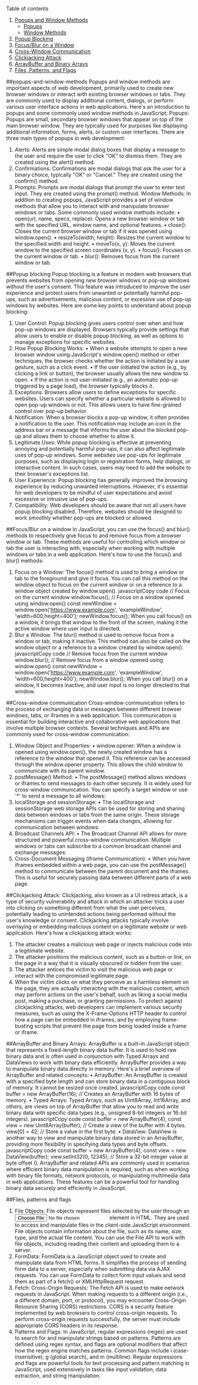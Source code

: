 Table of contents
1. [Popups and Window Methods](#popups-and-window-methods)
    - [Popups](#popups)
    - [Window Methods](#window-methods)
2. [Popup Blocking](#popup-blocking)
3. [Focus/Blur on a Window](#focusblur-on-a-window)
4. [Cross-Window Communication](#cross-window-communication)
5. [Clickjacking Attack](#clickjacking-attack)
6. [ArrayBuffer and Binary Arrays](#arraybuffer-and-binary-arrays)
7. [Files, Patterns, and Flags](#files-patterns-and-flags)

##popups-and-window-methods
Popups and window methods are important aspects of web development, primarily used to create new browser windows or interact with existing browser windows or tabs. They are commonly used to display additional content, dialogs, or perform various user interface actions in web applications. Here's an introduction to popups and some commonly used window methods in JavaScript:
Popups:
Popups are small, secondary browser windows that appear on top of the main browser window. They are typically used for purposes like displaying additional information, forms, alerts, or custom user interfaces. There are three main types of popups in web development:
1.	Alerts:
Alerts are simple modal dialog boxes that display a message to the user and require the user to click "OK" to dismiss them. They are created using the alert() method.
2.	Confirmations:
Confirmations are modal dialogs that ask the user for a binary choice, typically "OK" or "Cancel." They are created using the confirm() method.
3.	Prompts:
Prompts are modal dialogs that prompt the user to enter text input. They are created using the prompt() method.
Window Methods:
In addition to creating popups, JavaScript provides a set of window methods that allow you to interact with and manipulate browser windows or tabs. Some commonly used window methods include:
•	open(url, name, specs, replace): Opens a new browser window or tab with the specified URL, window name, and optional features.
•	close(): Closes the current browser window or tab if it was opened using window.open().
•	resizeTo(width, height): Resizes the current window to the specified width and height.
•	moveTo(x, y): Moves the current window to the specified screen coordinates (x, y).
•	focus(): Focuses on the current window or tab.
•	blur(): Removes focus from the current window or tab.


##Popup blocking
Popup blocking is a feature in modern web browsers that prevents websites from opening new browser windows or pop-up windows without the user's consent. This feature was introduced to improve the user experience and protect users from unwanted or potentially harmful pop-ups, such as advertisements, malicious content, or excessive use of pop-up windows by websites.
Here are some key points to understand about popup blocking:
1.	User Control: Popup blocking gives users control over when and how pop-up windows are displayed. Browsers typically provide settings that allow users to enable or disable popup blocking, as well as options to manage exceptions for specific websites.
2.	How Popup Blocking Works:
•	When a website attempts to open a new browser window using JavaScript's window.open() method or other techniques, the browser checks whether the action is initiated by a user gesture, such as a click event.
•	If the user initiated the action (e.g., by clicking a link or button), the browser usually allows the new window to open.
•	If the action is not user-initiated (e.g., an automatic pop-up triggered by a page load), the browser typically blocks it.
3.	Exceptions: Browsers allow users to define exceptions for specific websites. Users can specify whether a particular website is allowed to open pop-up windows or not. This allows users to have fine-grained control over pop-up behavior.
4.	Notification: When a browser blocks a pop-up window, it often provides a notification to the user. This notification may include an icon in the address bar or a message that informs the user about the blocked pop-up and allows them to choose whether to allow it.
5.	Legitimate Uses: While popup blocking is effective at preventing annoying and potentially harmful pop-ups, it can also affect legitimate uses of pop-up windows. Some websites use pop-ups for legitimate purposes, such as displaying login or registration forms, help dialogs, or interactive content. In such cases, users may need to add the website to their browser's exceptions list.
6.	User Experience: Popup blocking has generally improved the browsing experience by reducing unwanted interruptions. However, it's essential for web developers to be mindful of user expectations and avoid excessive or intrusive use of pop-ups.
7.	Compatibility: Web developers should be aware that not all users have popup blocking disabled. Therefore, websites should be designed to work smoothly whether pop-ups are blocked or allowed.


##Focus/Blur on a window
In JavaScript, you can use the focus() and blur() methods to respectively give focus to and remove focus from a browser window or tab. These methods are useful for controlling which window or tab the user is interacting with, especially when working with multiple windows or tabs in a web application.
Here's how to use the focus() and blur() methods:
1.	Focus on a Window:
The focus() method is used to bring a window or tab to the foreground and give it focus. You can call this method on the window object to focus on the current window or on a reference to a window object created by window.open().
javascriptCopy code
// Focus on the current window window.focus(); // Focus on a window opened using window.open() const newWindow = window.open('https://www.example.com', 'exampleWindow', 'width=600,height=400'); newWindow.focus(); 
When you call focus() on a window, it brings that window to the front of the screen, making it the active window where user input is directed.
2.	Blur a Window:
The blur() method is used to remove focus from a window or tab, making it inactive. This method can also be called on the window object or a reference to a window created by window.open().
javascriptCopy code
// Remove focus from the current window window.blur(); // Remove focus from a window opened using window.open() const newWindow = window.open('https://www.example.com', 'exampleWindow', 'width=600,height=400'); newWindow.blur(); 
When you call blur() on a window, it becomes inactive, and user input is no longer directed to that window.

##Cross-window communication 
Cross-window communication refers to the process of exchanging data or messages between different browser windows, tabs, or iframes in a web application. This communication is essential for building interactive and collaborative web applications that involve multiple browser contexts. Several techniques and APIs are commonly used for cross-window communication:
1.	Window Object and Properties:
•	window.opener: When a window is opened using window.open(), the newly created window has a reference to the window that opened it. This reference can be accessed through the window.opener property. This allows the child window to communicate with its parent window.
2.	postMessage() Method:
•	The postMessage() method allows windows or iframes to send messages to each other securely. It is widely used for cross-window communication. You can specify a target window or use '*' to send a message to all windows: 
3.	localStorage and sessionStorage:
•	The localStorage and sessionStorage web storage APIs can be used for storing and sharing data between windows or tabs from the same origin. These storage mechanisms can trigger events when data changes, allowing for communication between windows:
4.	Broadcast Channels API:
•	The Broadcast Channel API allows for more structured and powerful cross-window communication. Multiple windows or tabs can subscribe to a common broadcast channel and exchange messages:
5.	Cross-Document Messaging (iframe Communication):
•	When you have iframes embedded within a web page, you can use the postMessage() method to communicate between the parent document and the iframes. This is useful for securely passing data between different parts of a web page.


##Clickjacking Attack: 
Clickjacking, also known as a UI redress attack, is a type of security vulnerability and attack in which an attacker tricks a user into clicking on something different from what the user perceives, potentially leading to unintended actions being performed without the user's knowledge or consent. Clickjacking attacks typically involve overlaying or embedding malicious content on a legitimate website or web application.
Here's how a clickjacking attack works:
1.	The attacker creates a malicious web page or injects malicious code into a legitimate website.
2.	The attacker positions the malicious content, such as a button or link, on the page in a way that it is visually obscured or hidden from the user.
3.	The attacker entices the victim to visit the malicious web page or interact with the compromised legitimate page.
4.	When the victim clicks on what they perceive as a harmless element on the page, they are actually interacting with the malicious content, which may perform actions on the user's behalf, such as liking a social media post, making a purchase, or granting permissions.
To protect against clickjacking attacks, web developers can implement various security measures, such as using the X-Frame-Options HTTP header to control how a page can be embedded in iframes, and by employing frame-busting scripts that prevent the page from being loaded inside a frame or iframe.



##ArrayBuffer and Binary Arrays:
ArrayBuffer is a built-in JavaScript object that represents a fixed-length binary data buffer. It is used to hold raw binary data and is often used in conjunction with Typed Arrays and DataViews to work with binary data efficiently. ArrayBuffer provides a way to manipulate binary data directly in memory.
Here's a brief overview of ArrayBuffer and related concepts:
•	ArrayBuffer: An ArrayBuffer is created with a specified byte length and can store binary data in a contiguous block of memory. It cannot be resized once created.
javascriptCopy code
const buffer = new ArrayBuffer(16); // Creates an ArrayBuffer with 16 bytes of memory. 
•	Typed Arrays: Typed Arrays, such as Uint8Array, Int16Array, and others, are views on top of ArrayBuffer that allow you to read and write binary data with specific data types (e.g., unsigned 8-bit integers or 16-bit integers).
javascriptCopy code
const buffer = new ArrayBuffer(4); const view = new Uint8Array(buffer); // Create a view of the buffer with 4 bytes. view[0] = 42; // Store a value in the first byte. 
•	DataView: DataView is another way to view and manipulate binary data stored in an ArrayBuffer, providing more flexibility in specifying data types and byte offsets.
javascriptCopy code
const buffer = new ArrayBuffer(4); const view = new DataView(buffer); view.setInt32(0, 12345); // Store a 32-bit integer value at byte offset 0. 
ArrayBuffer and related APIs are commonly used in scenarios where efficient binary data manipulation is required, such as when working with binary file formats, network protocols, or manipulating multimedia data in web applications. These features can be a powerful tool for handling binary data securely and efficiently in JavaScript.


##Files, patterns and flags
1. File Objects:
File objects represent files selected by the user through an <input type="file"> element in HTML. They are used to access and manipulate files in the client-side JavaScript environment. File objects contain information about the file, such as its name, size, type, and the actual file content. You can use the File API to work with file objects, including reading their content and uploading them to a server.
2. FormData:
FormData is a JavaScript object used to create and manipulate data from HTML forms. It simplifies the process of sending form data to a server, especially when submitting data via AJAX requests. You can use FormData to collect form input values and send them as part of a fetch() or XMLHttpRequest request.
3. Fetch: Cross-Origin Requests:
The Fetch API is used to make network requests in JavaScript. When making requests to a different origin (i.e., a different domain, port, or protocol), you may encounter Cross-Origin Resource Sharing (CORS) restrictions. CORS is a security feature implemented by web browsers to control cross-origin requests. To perform cross-origin requests successfully, the server must include appropriate CORS headers in its response.
4. Patterns and Flags:
In JavaScript, regular expressions (regex) are used to search for and manipulate strings based on patterns. Patterns are defined using regex syntax, and flags are optional modifiers that affect how the regex engine matches patterns. Common flags include i (case-insensitive), g (global search), and m (multiline).
Regular expressions and flags are powerful tools for text processing and pattern matching in JavaScript, used extensively in tasks like input validation, data extraction, and string manipulation.

